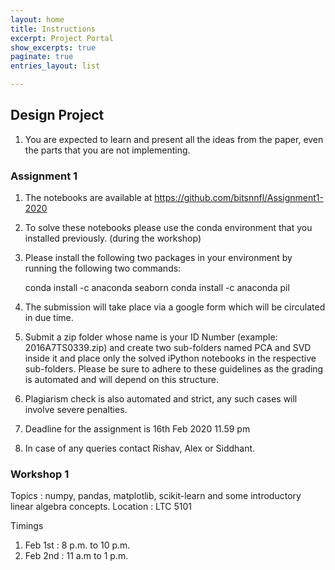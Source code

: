 ```yaml
---
layout: home
title: Instructions
excerpt: Project Portal
show_excerpts: true
paginate: true
entries_layout: list

---
```

## Design Project

1. You are expected to learn and present all the ideas from the paper, even the parts that you are not implementing.



### Assignment 1

1) The notebooks are available at https://github.com/bitsnnfl/Assignment1-2020
2) To solve these notebooks please use the conda environment that you installed previously. (during the workshop)
3) Please install the following two packages in your environment by running the following two commands:

    conda install -c anaconda seaborn
    conda install -c anaconda pil

3) The submission will take place via a google form which will be circulated in due time.
4) Submit a zip folder whose name is your ID Number (example: 2016A7TS0339.zip) and create two sub-folders named PCA and SVD inside it and place only the solved iPython notebooks in the respective sub-folders. Please be sure to adhere to these guidelines as the grading is automated and will depend on this structure.
5) Plagiarism check is also automated and strict, any such cases will involve severe penalties.
6) Deadline for the assignment is 16th Feb 2020 11.59 pm
7) In case of any queries contact Rishav, Alex or Siddhant.

### Workshop 1

Topics : numpy, pandas, matplotlib, scikit-learn and some introductory linear algebra concepts.
Location : LTC 5101

Timings
1. Feb 1st : 8 p.m. to 10 p.m.
2. Feb 2nd : 11 a.m to 1 p.m.